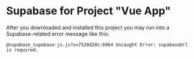 # Supabase for Project "Vue App"

After you downloaded and installed this project you may run into a Supabase-related error message like this:

```console
@supabase_supabase-js.js?v=7520d20c:6964 Uncaught Error: supabaseUrl is required.
```
